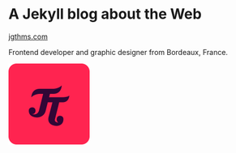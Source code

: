 # A Jekyll blog about the Web

[jgthms.com](http://jgthms.com)

Frontend developer and graphic designer from Bordeaux, France.

<a href="http://jgthms.com">
  <img src="JT.png" alt="JT" height="160" width="160">
</a>
